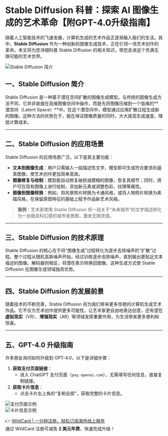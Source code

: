 # Stable Diffusion 科普：探索 AI 图像生成的艺术革命【附GPT-4.0升级指南】

随着人工智能技术的飞速发展，计算机生成的艺术作品正逐渐融入我们的生活。其中，**Stable Diffusion** 作为一种创新的图像生成技术，正在引领一场艺术创作的革命。本文将为您详细科普 Stable Diffusion 的相关知识，带您走进这个充满无限可能的艺术世界。

![Stable Diffusion 简介](https://bbtdd.com/img/6786629599387326.webp)

## 一、Stable Diffusion 简介

Stable Diffusion 是一种基于潜在空间扩散的图像生成模型。与传统的图像生成方法不同，它并非直接在高维图像空间中操作，而是先将图像压缩到一个低维的**潜空间（Latent Space）**中。在这个潜空间中，模型通过应用扩散过程生成新的图像。这种方法的优势在于，能在保证图像质量的同时，大大提高生成速度，降低计算成本。

---

## 二、Stable Diffusion 的应用场景

Stable Diffusion 的应用场景广泛，以下是其主要功能：

- **文本到图像生成**：用户只需输入一段描述性文字，模型即可生成符合要求的逼真图像，使艺术创作更加简单高效。
- **图像修复与绘制**：模型能自动修复破损或模糊的图像，恢复其细节；同时，用户可在现有图像上进行绘制，添加新元素或调整色彩、纹理等属性。
- **图像到图像转换**：例如，将风景照片转换为卡通风格，或将人物照片转换为素描风格，在保留原图特征的基础上赋予作品新艺术风格。

> **案例**：艺术家使用 Stable Diffusion 将一段关于“未来城市”的文字描述转化为一张极具科幻感的城市夜景图，激发无限灵感。

---

## 三、Stable Diffusion 的技术原理

Stable Diffusion 的核心在于将“图像生成”过程转化为逐步去除噪声的“扩散”过程。整个过程从随机高斯噪声开始，经过训练逐步去除噪声，直到输出更贴近文本描述的图像。解码器则相反，将潜在表示转换回图像。这种生成方式使 Stable Diffusion 在图像生成领域独具优势。

---

## 四、Stable Diffusion 的发展前景

随着技术的不断完善，Stable Diffusion 将为我们带来更多惊艳的计算机生成艺术作品。它不仅为艺术创作提供更多可能性，让艺术家更自由地表达创意，还有望在**虚拟现实**（VR）、**增强现实**（AR）等领域发挥重要作用，为生活带来更多便利和惊喜。

---

## 五、GPT-4.0 升级指南

许多朋友询问如何升级到 GPT-4.0，以下是详细步骤：

1. **获取支付页面链接**：  
   - 进入 ChatGPT 支付页面（`pay.openai.com`），无需填写任何信息，直接复制链接。
2. **获取卡片信息**：  
   - 点击卡片右上角的“复制全部”，获取完整的卡片信息。

![支付页面示例](https://bbtdd.com/img/761058706.webp)  
![卡片信息示例](https://bbtdd.com/img/728077535377822.webp)

👉 [WildCard | 一分钟注册，轻松订阅海外线上服务](https://bbtdd.com/WildCard)  
通过 WildCard 注册可减免 **2 美元年费**，快速完成升级！